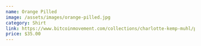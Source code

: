 ```yaml
---
name: Orange Pilled
image: /assets/images/orange-pilled.jpg
category: Shirt
link: https://www.bitcoinmovement.com/collections/charlotte-kemp-muhl/products/have-you-been-orange-pilled-1
price: $35.00
---
```


